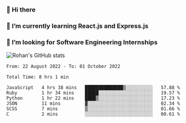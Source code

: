 ### 👋 Hi there 

<!--
**rohznmdev/rohznmdev** is a ✨ _special_ ✨ repository because its `README.md` (this file) appears on your GitHub profile.

Here are some ideas to get you started:

- 🔭 I’m currently working on ...
- 🌱 I’m currently learning Ruby and Ruby on Rails
- 👯 I’m looking to collaborate on ...
- 🤔 I’m looking for help with ...
- 💬 Ask me about ...
- 📫 How to reach me: ...
- 😄 Pronouns: ...
- ⚡ Fun fact: ...
-->
### 🌱 I’m currently learning React.js and Express.js
### 🤔 I’m looking for Software Engineering Internships
![Rohan's GitHub stats](https://github-readme-stats.vercel.app/api?username=rohznmdev&theme=dark&show_icons=true)

<!--START_SECTION:waka-->

```text
From: 22 August 2022 - To: 01 October 2022

Total Time: 8 hrs 1 min

JavaScript   4 hrs 38 mins   ██████████████▒░░░░░░░░░░   57.88 %
Ruby         1 hr 34 mins    █████░░░░░░░░░░░░░░░░░░░░   19.57 %
Python       1 hr 22 mins    ████▒░░░░░░░░░░░░░░░░░░░░   17.23 %
JSON         11 mins         ▓░░░░░░░░░░░░░░░░░░░░░░░░   02.34 %
SCSS         7 mins          ▒░░░░░░░░░░░░░░░░░░░░░░░░   01.66 %
C            2 mins          ░░░░░░░░░░░░░░░░░░░░░░░░░   00.61 %
```

<!--END_SECTION:waka-->
